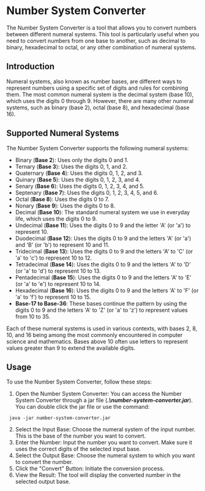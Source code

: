 # Number System Converter
The Number System Converter is a tool that allows you to convert numbers 
between different numeral systems. This tool is particularly useful when you need 
to convert numbers from one base to another, such as decimal to binary, hexadecimal 
to octal, or any other combination of numeral systems. 

## Introduction
Numeral systems, also known as number bases, are different ways to represent numbers 
using a specific set of digits and rules for combining them. The most common numeral 
system is the decimal system (base 10), which uses the digits 0 through 9. However, 
there are many other numeral systems, such as binary (base 2), octal (base 8), and 
hexadecimal (base 16).

## Supported Numeral Systems
The Number System Converter supports the following numeral systems:
- Binary (**Base 2**): Uses only the digits 0 and 1.
- Ternary (**Base 3**): Uses the digits 0, 1, and 2.
- Quaternary (**Base 4**): Uses the digits 0, 1, 2, and 3.
- Quinary (**Base 5**): Uses the digits 0, 1, 2, 3, and 4.
- Senary (**Base 6**): Uses the digits 0, 1, 2, 3, 4, and 5.
- Septenary (**Base 7**): Uses the digits 0, 1, 2, 3, 4, 5, and 6.
- Octal (**Base 8**): Uses the digits 0 to 7.
- Nonary (**Base 9**): Uses the digits 0 to 8.
- Decimal (**Base 10**): The standard numeral system we use in everyday life, which uses the digits 0 to 9.
- Undecimal (**Base 11**): Uses the digits 0 to 9 and the letter 'A' (or 'a') to represent 10.
- Duodecimal (**Base 12**): Uses the digits 0 to 9 and the letters 'A' (or 'a') and 'B' (or 'b') to represent 10 and 11.
- Tridecimal (**Base 13**): Uses the digits 0 to 9 and the letters 'A' to 'C' (or 'a' to 'c') to represent 10 to 12.
- Tetradecimal (**Base 14**): Uses the digits 0 to 9 and the letters 'A' to 'D' (or 'a' to 'd') to represent 10 to 13.
- Pentadecimal (**Base 15**): Uses the digits 0 to 9 and the letters 'A' to 'E' (or 'a' to 'e') to represent 10 to 14.
- Hexadecimal (**Base 16**): Uses the digits 0 to 9 and the letters 'A' to 'F' (or 'a' to 'f') to represent 10 to 15.
- **Base-17 to Base-36**: These bases continue the pattern by using the digits 0 to 9 and the letters 'A' to 'Z' (or 'a' to 'z') to represent values from 10 to 35.

Each of these numeral systems is used in various contexts, with bases 2, 8, 10, and 16 being among the most commonly encountered in computer science and mathematics. Bases above 10 often use letters to represent values greater than 9 to extend the available digits.

## Usage
To use the Number System Converter, follow these steps:

1. Open the Number System Converter: You can access the Number System Converter through a 
jar file (***.\number-system-converter.jar***). You can double click the jar file or use
the command:
```
 java -jar number-system-converter.jar
```
2. Select the Input Base: Choose the numeral system of the input number. This is the base 
of the number you want to convert.
3. Enter the Number: Input the number you want to convert. Make sure it uses the correct 
digits of the selected input base.
4. Select the Output Base: Choose the numeral system to which you want to convert the number.
5. Click the "Convert" Button: Initiate the conversion process.
6. View the Result: The tool will display the converted number in the selected output base.
